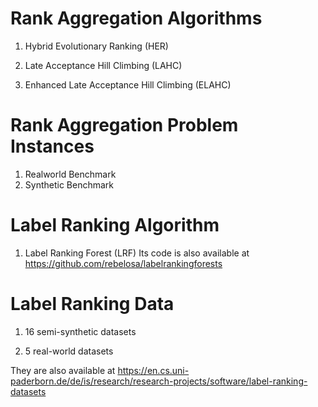 # Rank Aggregation Algorithms
1. Hybrid Evolutionary Ranking (HER)

2. Late Acceptance Hill Climbing (LAHC)

3. Enhanced Late Acceptance Hill Climbing (ELAHC)

# Rank Aggregation Problem Instances
1. Realworld Benchmark
2. Synthetic Benchmark

# Label Ranking Algorithm
1. Label Ranking Forest (LRF)
Its code is also available at https://github.com/rebelosa/labelrankingforests

# Label Ranking Data
1. 16 semi-synthetic datasets

2. 5 real-world datasets

They are also available at https://en.cs.uni-paderborn.de/de/is/research/research-projects/software/label-ranking-datasets
#
